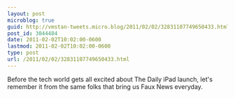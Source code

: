 ```yaml
---
layout: post
microblog: true
guid: http://vmstan-tweets.micro.blog/2011/02/02/32831107749650433.html
post_id: 3044484
date: 2011-02-02T10:02:00-0600
lastmod: 2011-02-02T10:02:00-0600
type: post
url: /2011/02/02/32831107749650433.html
---
```

Before the tech world gets all excited about The Daily iPad launch, let's remember it from the same folks that bring us Faux News everyday.
